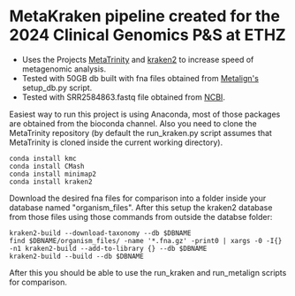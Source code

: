 # MetaKraken pipeline created for the 2024 Clinical Genomics P&S at ETHZ

* Uses the Projects [MetaTrinity](https://github.com/CMU-SAFARI/MetaTrinity) and [kraken2](https://github.com/DerrickWood/kraken2) to increase speed of metagenomic analysis.
* Tested with 50GB db built with fna files obtained from [Metalign's](https://github.com/nlapier2/Metalign) setup\_db.py script.
* Tested with SRR2584863.fastq file obtained from [NCBI](https://trace.ncbi.nlm.nih.gov/Traces/?view=run_browser&acc=SRR2584863&display=metadata).

Easiest way to run this project is using Anaconda, most of those packages are obtained from the bioconda channel. Also you need to clone the MetaTrinity repository (by default the run_kraken.py script assumes that MetaTrinity is cloned inside the current working directory).

```
conda install kmc
conda install CMash
conda install minimap2
conda install kraken2
```

Download the desired fna files for comparison into a folder inside your database named "organism_files".
After this setup the kraken2 database from those files using those commands from outside the databse folder:

```
kraken2-build --download-taxonomy --db $DBNAME
find $DBNAME/organism_files/ -name '*.fna.gz' -print0 | xargs -0 -I{} -n1 kraken2-build --add-to-library {} --db $DBNAME
kraken2-build --build --db $DBNAME
```

After this you should be able to use the run_kraken and run_metalign scripts for comparison.
